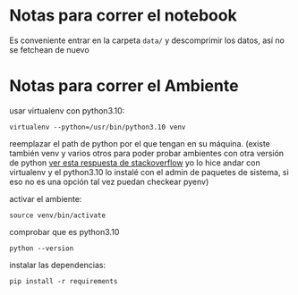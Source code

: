 # Notas para correr el notebook

Es conveniente entrar en la carpeta ```data/``` y descomprimir los datos, así no se fetchean de nuevo

# Notas para correr el Ambiente

usar virtualenv con python3.10:
```
virtualenv --python=/usr/bin/python3.10 venv
```

reemplazar el path de python por el que tengan en su máquina.
(existe también venv y varios otros para poder probar ambientes con otra versión de python [ver esta respuesta de stackoverflow](https://stackoverflow.com/a/41573588) yo lo hice andar con virtualenv y el python3.10 lo instalé con el admin de paquetes de sistema, si eso no es una opción tal vez puedan checkear pyenv)

activar el ambiente:
```
source venv/bin/activate
```

comprobar que es python3.10

```
python --version
```

instalar las dependencias:
```
pip install -r requirements
```

